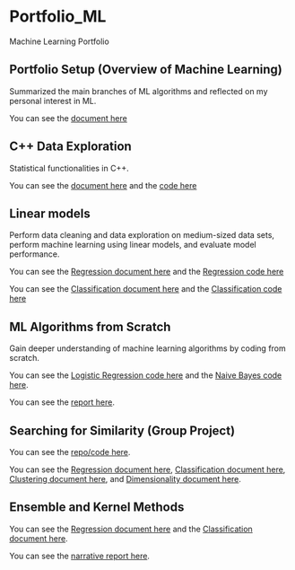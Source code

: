 # Portfolio_ML
Machine Learning Portfolio

## Portfolio Setup (Overview of Machine Learning)
Summarized the main branches of ML algorithms and reflected on my personal interest in ML.

You can see the [document here](Overview_of_ML.pdf)

## C++ Data Exploration
Statistical functionalities in C++.

You can see the [document here](Data_Exploration.docx) and the [code here](data_exploration.cpp)

## Linear models
Perform data cleaning and data exploration on medium-sized data sets, perform machine learning using linear models, and evaluate model performance.

You can see the [Regression document here](Linear_Models/Regression.pdf) and the [Regression code here](Regression.Rmd)

You can see the [Classification document here](Linear_Models/Classification.pdf) and the [Classification code here](Classification.Rmd)

## ML Algorithms from Scratch
Gain deeper understanding of machine learning algorithms by coding from scratch.

You can see the [Logistic Regression code here](logisticRegression.cpp) and the [Naive Bayes code here](naiveBayes.cpp).

You can see the [report here](ML_Algorithms_from_scratch.docx).

## Searching for Similarity (Group Project)

You can see the [repo/code here](https://github.com/zaiquiriw/ml-similarties/tree/main).

You can see the [Regression document here](Regression.pdf), [Classification document here](Classification.pdf), [Clustering document here](Clustering.pdf), and [Dimensionality document here](Dimensionality.pdf).

## Ensemble and Kernel Methods

You can see the [Regression document here](Kernel_Ensemble_Methods/Regression.pdf) and the [Classification document here](Kernel_Ensemble_Methods/Classification.pdf).

You can see the [narrative report here](Kernel_Ensemble_Methods/Kernel_and_Ensemble_Metthods.docx).
